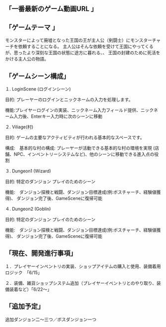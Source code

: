 「一番最新のゲーム動画URL 」
--



「ゲームテーマ 」
--
モンスターによって廃墟となった王国の王が主人公（剣闘士）にモンスターチャーチを依頼することになる。
主人公はそんな依頼を受けて王国にやってくるが、思ったより深刻な王国の状態に途方に暮れる、、
王国の封建のために死活をかける主人公の物語。


「ゲームシーン構成」
--
１. LoginScene (ログインシーン)

目的: プレーヤーのログインとニックネームの入力を処理します。

機能:プレイヤーログインの実装、ニックネーム入力フィールド提供、ニックネーム入力後、Enterキー入力時に次のシーンに移動

２. Viliage(村)

目的: ゲームの主要なアクティビティが行われる基本的なスペースです。

構成:　基本的な村の構成: プレーヤーが活動できる基本的な村の環境を実現 (店舗、NPC、インベントリーシステムなど)、他のシーンに移動できる進入点の役割

３. Dungeon1 (Wizard)

目的: 特定のダンジョン プレイのためのシーン

機能:　ダンジョン探検と戦闘、ダンジョン目標達成(例:ボスチャーチ、経験値獲得)、	ダンジョン完了後、GameSceneに復帰可能

４. Dungeon2 (Goblin)

目的: 特定のダンジョン プレイのためのシーン

機能:　ダンジョン探検と戦闘、ダンジョン目標達成(例:ボスチャーチ、経験値獲得)、	ダンジョン完了後、GameSceneに復帰可能

「現在、開発進行事項」
--
１．プレイヤーインベントリの実装、ショップアイテムの購入と使用、装備着用ロジック　「6/15」

２．装備、雑貨ショップシステム追加（プレイヤーイベントリとのやり取り、装備装着など）「6/22～」


「追加予定」
--
追加ダンジョン二～三つ／ボスダンジョン一つ
